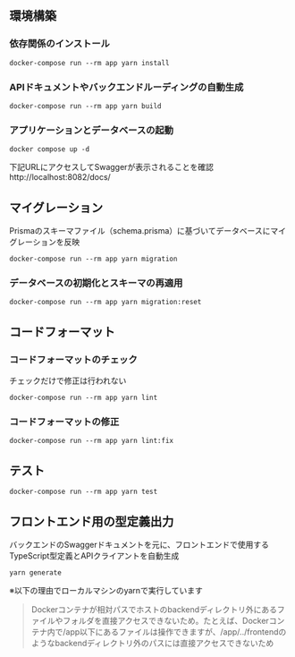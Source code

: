 ## 環境構築

### 依存関係のインストール

```
docker-compose run --rm app yarn install
```

### APIドキュメントやバックエンドルーディングの自動生成

```
docker-compose run --rm app yarn build
```

### アプリケーションとデータベースの起動

```
docker compose up -d
```

下記URLにアクセスしてSwaggerが表示されることを確認
http://localhost:8082/docs/

## マイグレーション

Prismaのスキーマファイル（schema.prisma）に基づいてデータベースにマイグレーションを反映

```
docker-compose run --rm app yarn migration
```

### データベースの初期化とスキーマの再適用

```
docker-compose run --rm app yarn migration:reset
```

## コードフォーマット

### コードフォーマットのチェック

チェックだけで修正は行われない

```
docker-compose run --rm app yarn lint
```

### コードフォーマットの修正

```
docker-compose run --rm app yarn lint:fix
```

## テスト

```
docker-compose run --rm app yarn test
```

## フロントエンド用の型定義出力

バックエンドのSwaggerドキュメントを元に、フロントエンドで使用するTypeScript型定義とAPIクライアントを自動生成

```
yarn generate
```

※以下の理由でローカルマシンのyarnで実行しています

> Dockerコンテナが相対パスでホストのbackendディレクトリ外にあるファイルやフォルダを直接アクセスできないため。たとえば、Dockerコンテナ内で/app以下にあるファイルは操作できますが、/app/../frontendのようなbackendディレクトリ外のパスには直接アクセスできないため
